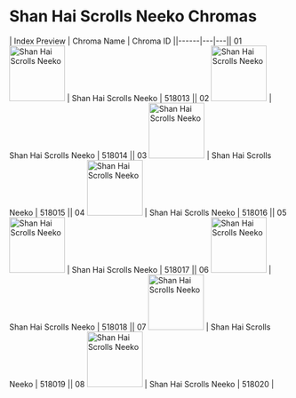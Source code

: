 # Shan Hai Scrolls Neeko Chromas

| Index  Preview | Chroma Name | Chroma ID ||------|---|---|| 01  <img src='https://raw.communitydragon.org/latest/plugins/rcp-be-lol-game-data/global/default/v1/champion-chroma-images/518/518013.png' alt='Shan Hai Scrolls Neeko' width='100'> | Shan Hai Scrolls Neeko | 518013 || 02  <img src='https://raw.communitydragon.org/latest/plugins/rcp-be-lol-game-data/global/default/v1/champion-chroma-images/518/518014.png' alt='Shan Hai Scrolls Neeko' width='100'> | Shan Hai Scrolls Neeko | 518014 || 03  <img src='https://raw.communitydragon.org/latest/plugins/rcp-be-lol-game-data/global/default/v1/champion-chroma-images/518/518015.png' alt='Shan Hai Scrolls Neeko' width='100'> | Shan Hai Scrolls Neeko | 518015 || 04  <img src='https://raw.communitydragon.org/latest/plugins/rcp-be-lol-game-data/global/default/v1/champion-chroma-images/518/518016.png' alt='Shan Hai Scrolls Neeko' width='100'> | Shan Hai Scrolls Neeko | 518016 || 05  <img src='https://raw.communitydragon.org/latest/plugins/rcp-be-lol-game-data/global/default/v1/champion-chroma-images/518/518017.png' alt='Shan Hai Scrolls Neeko' width='100'> | Shan Hai Scrolls Neeko | 518017 || 06  <img src='https://raw.communitydragon.org/latest/plugins/rcp-be-lol-game-data/global/default/v1/champion-chroma-images/518/518018.png' alt='Shan Hai Scrolls Neeko' width='100'> | Shan Hai Scrolls Neeko | 518018 || 07  <img src='https://raw.communitydragon.org/latest/plugins/rcp-be-lol-game-data/global/default/v1/champion-chroma-images/518/518019.png' alt='Shan Hai Scrolls Neeko' width='100'> | Shan Hai Scrolls Neeko | 518019 || 08  <img src='https://raw.communitydragon.org/latest/plugins/rcp-be-lol-game-data/global/default/v1/champion-chroma-images/518/518020.png' alt='Shan Hai Scrolls Neeko' width='100'> | Shan Hai Scrolls Neeko | 518020 |